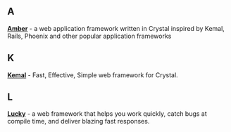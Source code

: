 ## A

[**Amber**](https://github.com/amberframework/amber) - a web application framework written in Crystal inspired by Kemal, Rails, Phoenix and other popular application frameworks

## K

[**Kemal**](https://github.com/kemalcr/kemal) - Fast, Effective, Simple web framework for Crystal.

## L

[**Lucky**](https://github.com/luckyframework/lucky) - a web framework that helps you work quickly, catch bugs at compile time, and deliver blazing fast responses.

